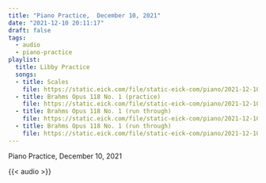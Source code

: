 ```yaml
---
title: "Piano Practice,  December 10, 2021"
date: "2021-12-10 20:11:17"
draft: false
tags:
  - audio
  - piano-practice
playlist:
  title: Libby Practice
  songs:
  - title: Scales
    file: https://static.eick.com/file/static-eick-com/piano/2021-12-10-001.mp3
  - title: Brahms Opus 118 No. 1 (practice)
    file: https://static.eick.com/file/static-eick-com/piano/2021-12-10-002.mp3
  - title: Brahms Opus 118 No. 1 (run through)
    file: https://static.eick.com/file/static-eick-com/piano/2021-12-10-003.mp3
  - title: Brahms Opus 118 No. 1 (run through)
    file: https://static.eick.com/file/static-eick-com/piano/2021-12-10-004.mp3
---
```

Piano Practice, December 10, 2021

<!--more-->

{{< audio >}}
